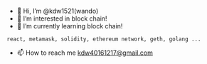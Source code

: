 - 👋 Hi, I’m @kdw1521(wando)
- 👀 I’m interested in block chain!
- 🌱 I’m currently learning block chain!
```
react, metamask, solidity, ethereum network, geth, golang ...
```
- 📫 How to reach me kdw40161217@gmail.com

<!---
kdw1521/kdw1521 is a ✨ special ✨ repository because its `README.md` (this file) appears on your GitHub profile.
You can click the Preview link to take a look at your changes.
--->
